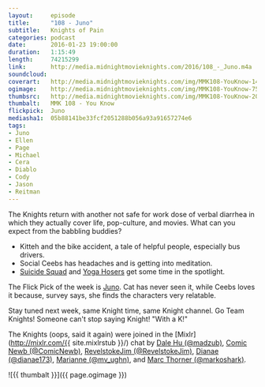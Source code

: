 ```yaml
---
layout:     episode
title:      "108 - Juno"
subtitle:   Knights of Pain
categories: podcast
date:       2016-01-23 19:00:00
duration:   1:15:49
length:     74215299
link:       http://media.midnightmovieknights.com/2016/108_-_Juno.m4a
soundcloud: 
coverart:   http://media.midnightmovieknights.com/img/MMK108-YouKnow-1400x1400.png
ogimage:    http://media.midnightmovieknights.com/img/MMK108-YouKnow-750x750.png
thumbsrc:   http://media.midnightmovieknights.com/img/MMK108-YouKnow-200x200.png
thumbalt:   MMK 108 - You Know
flickpick:  Juno
mediasha1:  05b88141be33fcf2051288b056a93a91657274e6
tags:
- Juno
- Ellen
- Page
- Michael
- Cera
- Diablo
- Cody
- Jason
- Reitman
---
```

The Knights return with another not safe for work dose of verbal diarrhea in which they actually cover life, pop-culture, and movies. What can you expect from the babbling buddies?

* Kitteh and the bike accident, a tale of helpful people, especially bus drivers.
* Social Ceebs has headaches and is getting into meditation.
* [Suicide Squad](http://www.imdb.com/title/tt1386697/) and [Yoga Hosers](http://www.imdb.com/title/tt3838992/) get some time in the spotlight.

The Flick Pick of the week is [Juno](http://www.imdb.com/title/tt0467406/). Cat has never seen it, while Ceebs loves it because, survey says, she finds the characters very relatable.

Stay tuned next week, same Knight time, same Knight channel. Go Team Knights! Someone can't stop saying Knight! "With a K!"


The Knights (oops, said it again) were joined in the [Mixlr](http://mixlr.com/{{ site.mixlrstub }}/) chat by [Dale Hu (@madzub)](https://twitter.com/madzub), [Comic Newb (@ComicNewb)](https://twitter.com/ComicNewb), [RevelstokeJim (@RevelstokeJim)](https://twitter.com/RevelstokeJim), [Dianae (@dianae173)](https://twitter.com/dianae173), [Marianne (@mv_ughn)](https://twitter.com/mv_ughn), and [Marc Thorner (@markoshark)](https://twitter.com/markoshark).

![{{ thumbalt }}]({{ page.ogimage }})